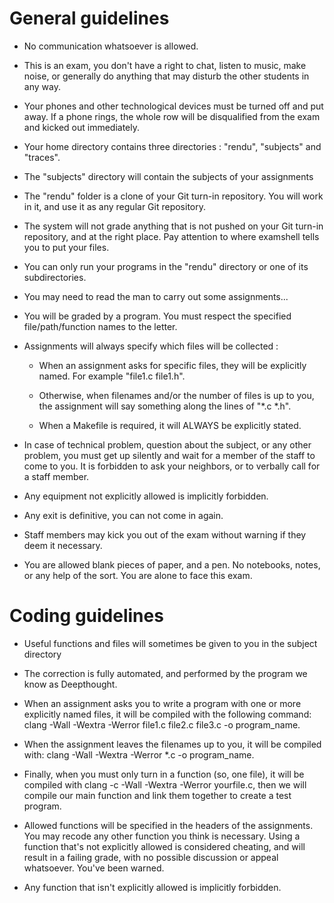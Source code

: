# General guidelines

* No communication whatsoever is allowed.

* This is an exam, you don't have a right to chat, listen to music, make noise, or generally do anything that may disturb the other students in any way.

* Your phones and other technological devices must be turned off and put away. If a phone rings, the whole row will be disqualified from the exam and kicked out immediately.

* Your home directory contains three directories : "rendu", "subjects" and "traces".

* The "subjects" directory will contain the subjects of your assignments

* The "rendu" folder is a clone of your Git turn-in repository. You will work in it, and use it as any regular Git repository.

* The system will not grade anything that is not pushed on your Git turn-in repository, and at the right place. Pay attention to where examshell tells you to put your files.

* You can only run your programs in the "rendu" directory or one of its subdirectories.

* You may need to read the man to carry out some assignments...

* You will be graded by a program. You must respect the specified file/path/function names to the letter.

* Assignments will always specify which files will be collected :

  * When an assignment asks for specific files, they will be explicitly named. For example "file1.c file1.h".

  * Otherwise, when filenames and/or the number of files is up to you, the assignment will say something along the lines of "*.c *.h".

  * When a Makefile is required, it will ALWAYS be explicitly stated.

* In case of technical problem, question about the subject, or any other problem, you must get up silently and wait for a member of the staff to come to you. It is forbidden to ask your neighbors, or to verbally call for a staff member.

* Any equipment not explicitly allowed is implicitly forbidden.

* Any exit is definitive, you can not come in again.

* Staff members may kick you out of the exam without warning if they deem it necessary.

* You are allowed blank pieces of paper, and a pen. No notebooks, notes, or any help of the sort. You are alone to face this exam.

# Coding guidelines

* Useful functions and files will sometimes be given to you in the subject directory

* The correction is fully automated, and performed by the program we know as Deepthought.

* When an assignment asks you to write a program with one or more explicitly named files, it will be compiled with the following command: clang -Wall -Wextra -Werror file1.c file2.c file3.c -o program_name.

* When the assignment leaves the filenames up to you, it will be compiled with: clang -Wall -Wextra -Werror *.c -o program_name.

* Finally, when you must only turn in a function (so, one file), it will be compiled with clang -c -Wall -Wextra -Werror yourfile.c, then we will compile our main function and link them together to create a test program.

* Allowed functions will be specified in the headers of the assignments.  You may recode any other function you think is necessary. Using a function that's not explicitly allowed is considered cheating, and will result in a failing grade, with no possible discussion or appeal whatsoever.  You've been warned.

* Any function that isn't explicitly allowed is implicitly forbidden.
